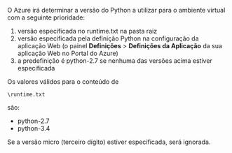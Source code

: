 O Azure irá determinar a versão do Python a utilizar para o ambiente virtual com a seguinte prioridade:

1. versão especificada no runtime.txt na pasta raiz
1. versão especificada pela definição Python na configuração da aplicação Web (o painel **Definições** > **Definições da Aplicação** da sua aplicação Web no Portal do Azure)
1. a predefinição é python-2.7 se nenhuma das versões acima estiver especificada

Os valores válidos para o conteúdo de 

    \runtime.txt

são:

- python-2.7
- python-3.4

Se a versão micro (terceiro dígito) estiver especificada, será ignorada.



<!--HONumber=Jun16_HO2-->


